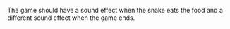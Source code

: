 The game should have a sound effect when the snake eats the food and a different sound effect when the game ends.